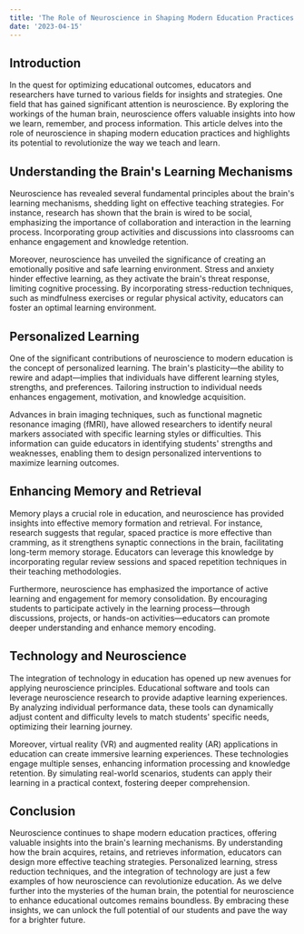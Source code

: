 ```yaml
---
title: 'The Role of Neuroscience in Shaping Modern Education Practices'
date: '2023-04-15'
---
```

## Introduction

In the quest for optimizing educational outcomes, educators and researchers have turned to various fields for insights and strategies. One field that has gained significant attention is neuroscience. By exploring the workings of the human brain, neuroscience offers valuable insights into how we learn, remember, and process information. This article delves into the role of neuroscience in shaping modern education practices and highlights its potential to revolutionize the way we teach and learn.

## Understanding the Brain's Learning Mechanisms

Neuroscience has revealed several fundamental principles about the brain's learning mechanisms, shedding light on effective teaching strategies. For instance, research has shown that the brain is wired to be social, emphasizing the importance of collaboration and interaction in the learning process. Incorporating group activities and discussions into classrooms can enhance engagement and knowledge retention.

Moreover, neuroscience has unveiled the significance of creating an emotionally positive and safe learning environment. Stress and anxiety hinder effective learning, as they activate the brain's threat response, limiting cognitive processing. By incorporating stress-reduction techniques, such as mindfulness exercises or regular physical activity, educators can foster an optimal learning environment.

## Personalized Learning

One of the significant contributions of neuroscience to modern education is the concept of personalized learning. The brain's plasticity—the ability to rewire and adapt—implies that individuals have different learning styles, strengths, and preferences. Tailoring instruction to individual needs enhances engagement, motivation, and knowledge acquisition.

Advances in brain imaging techniques, such as functional magnetic resonance imaging (fMRI), have allowed researchers to identify neural markers associated with specific learning styles or difficulties. This information can guide educators in identifying students' strengths and weaknesses, enabling them to design personalized interventions to maximize learning outcomes.

## Enhancing Memory and Retrieval

Memory plays a crucial role in education, and neuroscience has provided insights into effective memory formation and retrieval. For instance, research suggests that regular, spaced practice is more effective than cramming, as it strengthens synaptic connections in the brain, facilitating long-term memory storage. Educators can leverage this knowledge by incorporating regular review sessions and spaced repetition techniques in their teaching methodologies.

Furthermore, neuroscience has emphasized the importance of active learning and engagement for memory consolidation. By encouraging students to participate actively in the learning process—through discussions, projects, or hands-on activities—educators can promote deeper understanding and enhance memory encoding.

## Technology and Neuroscience

The integration of technology in education has opened up new avenues for applying neuroscience principles. Educational software and tools can leverage neuroscience research to provide adaptive learning experiences. By analyzing individual performance data, these tools can dynamically adjust content and difficulty levels to match students' specific needs, optimizing their learning journey.

Moreover, virtual reality (VR) and augmented reality (AR) applications in education can create immersive learning experiences. These technologies engage multiple senses, enhancing information processing and knowledge retention. By simulating real-world scenarios, students can apply their learning in a practical context, fostering deeper comprehension.

## Conclusion

Neuroscience continues to shape modern education practices, offering valuable insights into the brain's learning mechanisms. By understanding how the brain acquires, retains, and retrieves information, educators can design more effective teaching strategies. Personalized learning, stress reduction techniques, and the integration of technology are just a few examples of how neuroscience can revolutionize education. As we delve further into the mysteries of the human brain, the potential for neuroscience to enhance educational outcomes remains boundless. By embracing these insights, we can unlock the full potential of our students and pave the way for a brighter future.
